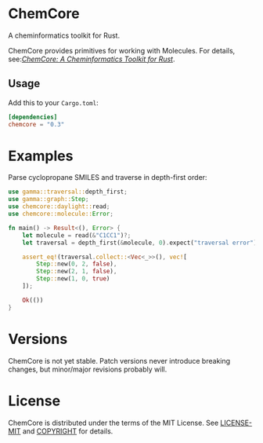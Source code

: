 # ChemCore

A cheminformatics toolkit for Rust.

ChemCore provides primitives for working with Molecules. For details, see:*[ChemCore: A Cheminformatics Toolkit for Rust](https://depth-first.com/articles/2020/06/01/chemcore-a-cheminformatics-toolkit-for-rust/)*.

## Usage

Add this to your `Cargo.toml`:

```toml
[dependencies]
chemcore = "0.3"
```

# Examples

Parse cyclopropane SMILES and traverse in depth-first order:

```rust
use gamma::traversal::depth_first;
use gamma::graph::Step;
use chemcore::daylight::read;
use chemcore::molecule::Error;

fn main() -> Result<(), Error> {
    let molecule = read(&"C1CC1")?;
    let traversal = depth_first(&molecule, 0).expect("traversal error");

    assert_eq!(traversal.collect::<Vec<_>>(), vec![
        Step::new(0, 2, false),
        Step::new(2, 1, false),
        Step::new(1, 0, true)
    ]);

    Ok(())
}
```

# Versions

ChemCore is not yet stable. Patch versions never introduce breaking changes, but minor/major revisions probably will.

# License

ChemCore is distributed under the terms of the MIT License. See
[LICENSE-MIT](LICENSE-MIT) and [COPYRIGHT](COPYRIGHT) for details.
